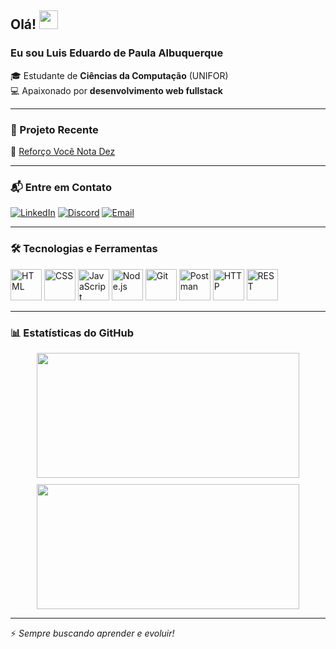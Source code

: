 ## Olá! <img src="https://media.giphy.com/media/hvRJCLFzcasrR4ia7z/giphy.gif" width="30px">

### Eu sou Luis Eduardo de Paula Albuquerque
🎓 Estudante de **Ciências da Computação** (UNIFOR) <br>
💻 Apaixonado por **desenvolvimento web fullstack**


---

### 🚀 Projeto Recente
🔭 [Reforço Você Nota Dez](https://vocenotadez.com)

---

### 📬 Entre em Contato
[![LinkedIn](https://img.shields.io/badge/LinkedIn-0077B5?style=for-the-badge&logo=linkedin&logoColor=white)](https://www.linkedin.com/in/lu%c3%ads-eduardo-de-paula-albuquerque-476a41271/)
[![Discord](https://img.shields.io/badge/Discord-5865F2?style=for-the-badge&logo=discord&logoColor=white)](https://discord.gg/vc6zvbqe)
[![Email](https://img.shields.io/badge/Email-D14836?style=for-the-badge&logo=gmail&logoColor=white)](mailto:luisedu.lepa@gmail.com)

---

### 🛠️ Tecnologias e Ferramentas
<div align="left">
  <img src="https://raw.githubusercontent.com/marwin1991/profile-technology-icons/refs/heads/main/icons/html.png" title="HTML" width="50" height="50"/>
  <img src="https://raw.githubusercontent.com/marwin1991/profile-technology-icons/refs/heads/main/icons/css.png" title="CSS" width="50" height="50"/>
  <img src="https://raw.githubusercontent.com/marwin1991/profile-technology-icons/refs/heads/main/icons/javascript.png" title="JavaScript" width="50" height="50"/>
  <img src="https://raw.githubusercontent.com/marwin1991/profile-technology-icons/refs/heads/main/icons/node_js.png" title="Node.js" width="50" height="50"/>
  <img src="https://raw.githubusercontent.com/marwin1991/profile-technology-icons/refs/heads/main/icons/git.png" title="Git" width="50" height="50"/>
  <img src="https://raw.githubusercontent.com/marwin1991/profile-technology-icons/refs/heads/main/icons/postman.png" title="Postman" width="50" height="50"/>
  <img src="https://raw.githubusercontent.com/marwin1991/profile-technology-icons/refs/heads/main/icons/http.png" title="HTTP" width="50" height="50"/>
  <img src="https://raw.githubusercontent.com/marwin1991/profile-technology-icons/refs/heads/main/icons/rest.png" title="REST" width="50" height="50"/>
</div>

---

### 📊 Estatísticas do GitHub
<div align="left" style="display: flex; flex-wrap: wrap; justify-content: center; gap: 10px;">
  <img src="https://github-readme-stats.vercel.app/api?username=LuisEduardo100&show_icons=true&theme=tokyonight" width="420" height="200"/>
  <img src="https://github-readme-streak-stats.herokuapp.com/?user=LuisEduardo100&theme=tokyonight" width="420" height="200"/>
</div>

---

⚡ *Sempre buscando aprender e evoluir!*
